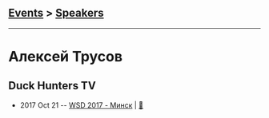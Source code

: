 ## [Events](../README.md) > [Speakers](../speakers.md)
---

# Алексей Трусов

## Duck Hunters TV
- 2017 Oct 21 -- [WSD 2017 - Минск](https://www.youtube.com/watch?v=ouVyhtFFnyU)  | [:notebook:](https://wsd.events/2017/10/21/pres/duck-hunters.pdf)  
